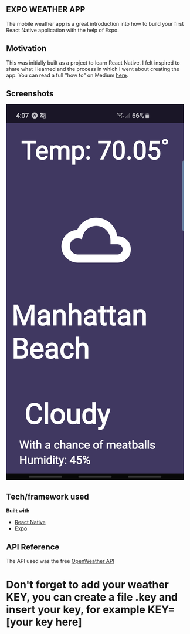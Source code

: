 ## EXPO WEATHER APP
The mobile weather app is a great introduction into how to build your first React Native application with the help of Expo. 

## Motivation
This was initially built as a project to learn React Native. I felt inspired to share what I learned and the process in which I went about creating the app.
You can read a full "how to" on Medium [here](https://medium.com/@yuriikalashnikov/%D0%B2%D1%8B%D1%88%D0%B5-%D0%BF%D0%B5%D1%80%D0%B2%D0%BE%D0%B5-%D0%BF%D1%80%D0%B8%D0%BB%D0%BE%D0%B6%D0%B5%D0%BD%D0%B8%D0%B5-react-native-%D1%81-expo-e9ca6364663a).
 
## Screenshots
![image](https://github.com/YKalashnikov/React-Native-Weather-App/blob/master/assets/pic.jpg)

## Tech/framework used
<b>Built with</b>
- [React Native](https://facebook.github.io/react-native/) 
- [Expo](https://expo.io)

## API Reference
The API used was the free [OpenWeather API](https://openweathermap.org)

# Don't forget to add your weather KEY, you can create a file .key and insert your key, for example KEY=[your key here]

